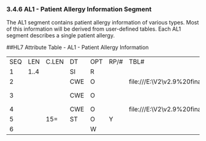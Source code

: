 ### 3.4.6 AL1 - Patient Allergy Information Segment

The AL1 segment contains patient allergy information of various types. Most of this information will be derived from user-defined tables. Each AL1 segment describes a single patient allergy.

##HL7 Attribute Table - AL1 - Patient Allergy Information

|     |     |     |     |     |     |     |     |     |
| --- | --- | --- | --- | --- | --- | --- | --- | --- |
| SEQ | LEN | C.LEN | DT | OPT | RP/# | TBL# | ITEM# | ELEMENT NAME |
| 1 | 1..4 |  | SI | R |  |  | 00203 | Set ID - AL1 |
| 2 |  |  | CWE | O |  | file:///E:\V2\v2.9%20final%20Nov%20from%20Frank\V29_CH02C_Tables.docx#HL70127[0127] | 00204 | Allergen Type Code |
| 3 |  |  | CWE | O |  |  | 00205 | Allergen Code/Mnemonic/Description |
| 4 |  |  | CWE | O |  | file:///E:\V2\v2.9%20final%20Nov%20from%20Frank\V29_CH02C_Tables.docx#HL70128[0128] | 00206 | Allergy Severity Code |
| 5 |  | 15= | ST | O | Y |  | 00207 | Allergy Reaction Code |
| 6 |  |  |  | W |  |  | 00208 | Identification Date |
